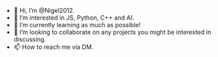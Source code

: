 - 👋  Hi, I’m @Nigel2012.
- 👀  I’m interested in JS, Python, C++ and AI.
- 🌱  I’m currently learning as much as possible! 
- 💞️  I’m looking to collaborate on any projects you might be interested in discussing. 
- 📫  How to reach me via DM. 

<!---
Nigel2012/Nigel2012 is a ✨ special ✨ repository because its `README.md` (this file) appears on your GitHub profile.
You can click the Preview link to take a look at your changes.
--->
